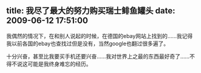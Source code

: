 title: 我尽了最大的努力购买瑞士鲱鱼罐头
date: 2009-06-12 17:51:00
---

我偶然的情况下，在和别人说起的时候，在德国的ebay网站上找到的……我记得我以前各国的ebay也查找过但是没有，当然google也翻过很多遍了。

十分兴奋，甚至比我要买手机还要兴奋……我对世界上之最的东西最好奇了……不得不说这可能是我终身难忘的经历。